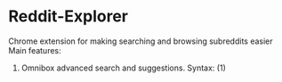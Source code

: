 Reddit-Explorer
===============

Chrome extension for making searching and browsing subreddits easier
Main features:
1. Omnibox advanced search and suggestions. Syntax:
 (1)
